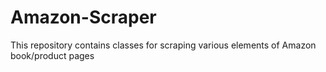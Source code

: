 Amazon-Scraper
==============

This repository contains classes for scraping various elements of Amazon book/product pages
